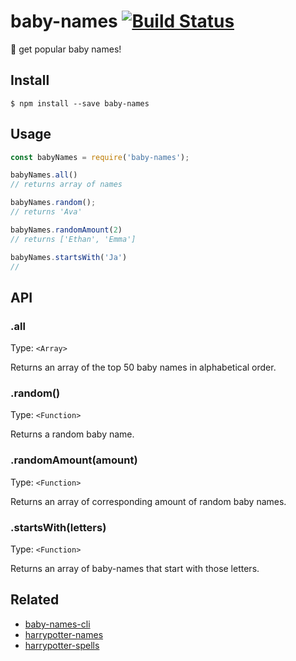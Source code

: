 # baby-names [![Build Status](https://travis-ci.org/ZakariaRidouh/baby-names.svg?branch=master)](https://travis-ci.org/ZakariaRidouh/baby-names)
:baby: get popular baby names!

## Install

```
$ npm install --save baby-names
```

## Usage

```javascript
const babyNames = require('baby-names');

babyNames.all()
// returns array of names

babyNames.random();
// returns 'Ava'

babyNames.randomAmount(2)
// returns ['Ethan', 'Emma']

babyNames.startsWith('Ja')
//

```

## API

### .all

Type: `<Array>`

Returns an array of the top 50 baby names in alphabetical order.

### .random()

Type: `<Function>`

Returns a random baby name.

### .randomAmount(amount)

Type: `<Function>`

Returns an array of corresponding amount of random baby names.

### .startsWith(letters)

Type: `<Function>`

Returns an array of baby-names that start with those letters.

## Related
* [baby-names-cli](#)
* [harrypotter-names](#)
* [harrypotter-spells](#)

